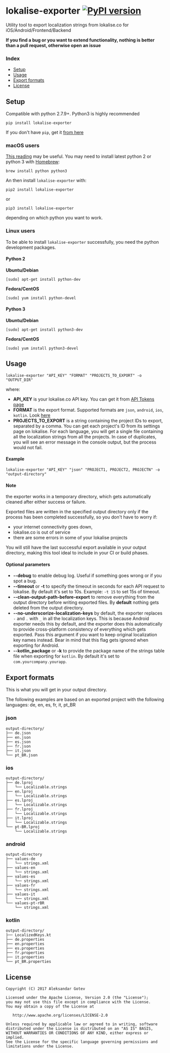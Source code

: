 # lokalise-exporter [![PyPI version](https://badge.fury.io/py/lokalise-exporter.svg)](https://badge.fury.io/py/lokalise-exporter)
Utility tool to export localization strings from lokalise.co for iOS/Android/Frontend/Backend

**If you find a bug or you want to extend functionality, nothing is better than a pull request, otherwise open an issue**

### Index
* [Setup](#setup)
* [Usage](#usage)
* [Export formats](#export-formats)
* [License](#license)

## Setup
Compatible with python 2.7.9+. Python3 is highly recommended
```
pip install lokalise-exporter
```

If you don't have `pip`, get it [from here](https://pip.pypa.io/en/stable/installing/)

### macOS users
[This reading](https://docs.python.org/3/using/mac.html) may be useful. You may need to install latest python 2 or python 3 with [Homebrew](https://brew.sh/):
```
brew install python python3
```
An then install `lokalise-exporter` with:
```
pip2 install lokalise-exporter
```
or
```
pip3 install lokalise-exporter
```
depending on which python you want to work.
### Linux users
To be able to install `lokalise-exporter` successfully, you need the python development packages.

#### Python 2
**Ubuntu/Debian**
```shell
[sudo] apt-get install python-dev
```
**Fedora/CentOS**
```shell
[sudo] yum install python-devel
```
#### Python 3
**Ubuntu/Debian**
```shell
[sudo] apt-get install python3-dev
```
**Fedora/CentOS**
```shell
[sudo] yum install python3-devel
```

## Usage
```shell
lokalise-exporter "API_KEY" "FORMAT" "PROJECTS_TO_EXPORT" -o "OUTPUT_DIR"
```
where:
* **API_KEY** is your lokalise.co API key. You can get it from [API Tokens page](https://lokalise.co/account/#apitokens)
* **FORMAT** is the export format. Supported formats are `json`, `android`, `ios`, `kotlin`. Look [here](#export-formats)
* **PROJECTS_TO_EXPORT** is a string containing the project IDs to export, separated by a comma. You can get each project's ID from its settings page on lokalise. For each language, you will get a single file containing all the localization strings from all the projects. In case of duplicates, you will see an error message in the console output, but the process would not fail.

#### Example
```shell
lokalise-exporter "API_KEY" "json" "PROJECT1, PROJECT2, PROJECTN" -o "output-directory"
```

#### Note
the exporter works in a temporary directory, which gets automatically cleaned after either success or failure.
 
Exported files are written in the specified output directory only if the process has been completed successfully, so you don't have to worry if:
* your internet connectivity goes down, 
* lokalise.co is out of service
* there are some errors in some of your lokalise projects

You will still have the last successful export available in your output directory, making this tool ideal to include in your CI or build phases.

#### Optional parameters
* **--debug** to enable debug log. Useful if something goes wrong or if you spot a bug.
* **--timeout** or **-t** to specify the timeout in seconds for each API request to lokalise. By default it's set to 10s. Example: `-t 15` to set 15s of timeout.
* **--clean-output-path-before-export** to remove everything from the output directory before writing exported files. By **default** nothing gets deleted from the output directory.
* **--no-underscorize-localization-keys** by default, the exporter replaces `-` and `.` with `_` in all the localization keys. This is because Android exporter needs this by default, and the exporter does this automatically to provide cross-platform consistency of everything which gets exported. Pass this argument if you want to keep original localization key names instead. Bear in mind that this flag gets ignored when exporting for Android.
* **--kotlin_package** or **-k** to provide the package name of the strings table file when exporting for `kotlin`. By default it's set to `com.yourcompany.yourapp`.

## Export formats
This is what you will get in your output directory.

The following examples are based on an exported project with the following languages: de, en, es, fr, it, pt_BR

### json
```shell
output-directory/
├── de.json
├── en.json
├── es.json
├── fr.json
├── it.json
└── pt_BR.json
```

### ios
```shell
output-directory/
├── de.lproj
│   └── Localizable.strings
├── en.lproj
│   └── Localizable.strings
├── es.lproj
│   └── Localizable.strings
├── fr.lproj
│   └── Localizable.strings
├── it.lproj
│   └── Localizable.strings
└── pt-BR.lproj
    └── Localizable.strings
```

### android
```shell
output-directory
├── values-de
│   └── strings.xml
├── values-en
│   └── strings.xml
├── values-es
│   └── strings.xml
├── values-fr
│   └── strings.xml
├── values-it
│   └── strings.xml
└── values-pt-rBR
    └── strings.xml
```

### kotlin
```shell
output-directory/
├── LocalizedKeys.kt
├── de.properties
├── en.properties
├── es.properties
├── fr.properties
├── it.properties
└── pt_BR.properties
```

## License <a name="license"></a>

    Copyright (C) 2017 Aleksandar Gotev

    Licensed under the Apache License, Version 2.0 (the "License");
    you may not use this file except in compliance with the License.
    You may obtain a copy of the License at

       http://www.apache.org/licenses/LICENSE-2.0

    Unless required by applicable law or agreed to in writing, software
    distributed under the License is distributed on an "AS IS" BASIS,
    WITHOUT WARRANTIES OR CONDITIONS OF ANY KIND, either express or implied.
    See the License for the specific language governing permissions and
    limitations under the License.


